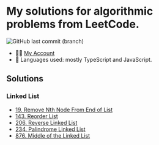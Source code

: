 # My solutions for algorithmic problems from LeetCode.

![GitHub last commit (branch)](https://img.shields.io/github/last-commit/koshacha/leetcode/main?style=for-the-badge&logo=leetcode)

- 👨‍💻 [My Account](https://leetcode.com/koshacha/)
- 🚀 Languages used: mostly TypeScript and JavaScript.

## Solutions

### Linked List
- [19. Remove Nth Node From End of List](https://github.com/koshacha/leetcode/blob/main/Linked%20List/19.%20Remove%20Nth%20Node%20From%20End%20of%20List.md)
- [143. Reorder List](https://github.com/koshacha/leetcode/blob/main/Linked%20List/143.%20Reorder%20List.md)
- [206. Reverse Linked List](https://github.com/koshacha/leetcode/blob/main/Linked%20List/206.%20Reverse%20Linked%20List.md)
- [234. Palindrome Linked List](https://github.com/koshacha/leetcode/blob/main/Linked%20List/234.%20Palindrome%20Linked%20List.md)
- [876. Middle of the Linked List](https://github.com/koshacha/leetcode/blob/main/Linked%20List/876.%20Middle%20of%20the%20Linked%20List.md)
